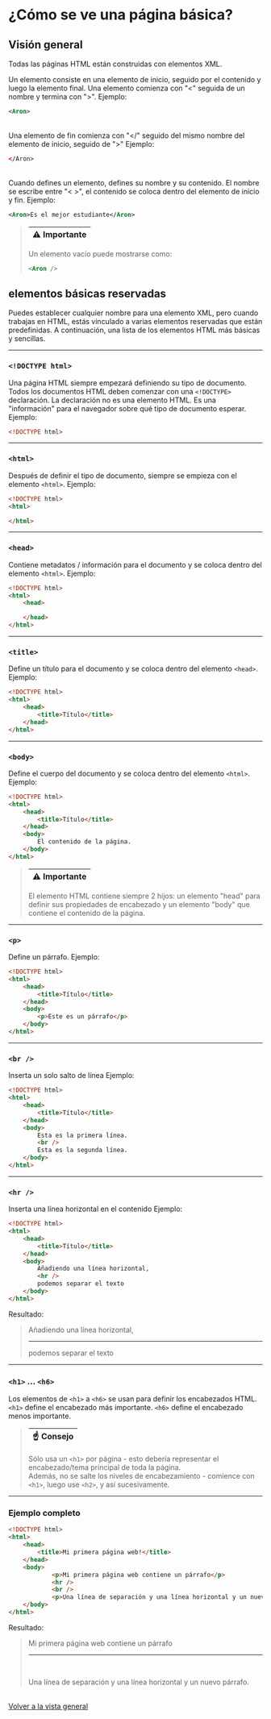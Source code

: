 # ¿Cómo se ve una página básica?

## Visión general

Todas las páginas HTML están construidas con elementos XML.

Un elemento consiste en una elemento de inicio, seguido por el contenido y luego la elemento final.
Una elemento comienza con "<" seguida de un nombre y termina con ">".
Ejemplo:

```xml
<Aron>
```

\
Una elemento de fin comienza con "</" seguido del mismo nombre del elemento de inicio, seguido de ">"
Ejemplo:

```xml
</Aron>
```

\
Cuando defines un elemento, defines su nombre y su contenido. El nombre se escribe entre "< >", el contenido se coloca dentro del elemento de inicio y fin.
Ejemplo:

```xml
<Aron>Es el mejor estudiante</Aron>
```

> | :warning:     Importante |
> |-----------------------|
> Un elemento vacío puede mostrarse como:  
> ```xml 
> <Aron />
> ```

## elementos básicas reservadas

Puedes establecer cualquier nombre para una elemento XML, pero cuando trabajas en HTML, estás vinculado a varias elementos reservadas que están predefinidas.
A continuación, una lista de los elementos HTML más básicas y sencillas.

---

### `<!DOCTYPE html>`

Una página HTML siempre empezará definiendo su tipo de documento.
Todos los documentos HTML deben comenzar con una `<!DOCTYPE>` declaración.
La declaración no es una elemento HTML. Es una "información" para el navegador sobre qué tipo de documento esperar.
Ejemplo:
```html
<!DOCTYPE html>
```

---

### `<html>`

Después de definir el tipo de documento, siempre se empieza con el elemento `<html>`.
Ejemplo:
```html
<!DOCTYPE html>
<html>

</html>
```

---

### `<head>`

Contiene metadatos / información para el documento y se coloca dentro del elemento `<html>`.
Ejemplo:
```html
<!DOCTYPE html>
<html>
    <head>

    </head>
</html>
```
---

### `<title>`

Define un título para el documento y se coloca dentro del elemento `<head>`.
Ejemplo:
```html
<!DOCTYPE html>
<html>
    <head>
        <title>Título</title>
    </head>
</html>
```

---

### `<body>`

Define el cuerpo del documento y se coloca dentro del elemento `<html>`.
Ejemplo:
```html
<!DOCTYPE html>
<html>
    <head>
        <title>Título</title>
    </head>
    <body>
        El contenido de la página.
    </body>
</html>
```
> | :warning:     Importante |
> |-----------------------|
> El elemento HTML contiene siempre 2 hijos: un elemento "head" para definir sus propiedades de encabezado y un elemento "body" que contiene el contenido de la página.
---

### `<p>`

Define un párrafo.
Ejemplo:
```html
<!DOCTYPE html>
<html>
    <head>
        <title>Título</title>
    </head>
    <body>
        <p>Este es un párrafo</p>
    </body>
</html>
```

---

### `<br />`

Inserta un solo salto de línea
Ejemplo:
```html
<!DOCTYPE html>
<html>
    <head>
        <title>Título</title>
    </head>
    <body>
        Esta es la primera línea.
        <br />
        Esta es la segunda línea.
    </body>
</html>
```
---

### `<hr />`

Inserta una línea horizontal en el contenido
Ejemplo:
```html
<!DOCTYPE html>
<html>
    <head>
        <title>Título</title>
    </head>
    <body>
        Añadiendo una línea horizontal,
        <hr />
        podemos separar el texto
    </body>
</html>
```

Resultado:

> Añadiendo una línea horizontal,
> <hr />
> podemos separar el texto

---

### `<h1>` ... `<h6>`

Los elementos de `<h1>` a `<h6>` se usan para definir los encabezados HTML.
\
`<h1>` define el encabezado más importante. `<h6>` define el encabezado menos importante.
> | :point_up:     Consejo |
> |-----------------------|
> Sólo usa un `<h1>` por página - esto debería representar el encabezado/tema principal de toda la página.
> \
> Además, no se salte los niveles de encabezamiento - comience con `<h1>`, luego use `<h2>`, y así sucesivamente.

***

### Ejemplo completo
```html
<!DOCTYPE html>
<html>
	<head>
	    <title>Mi primera página web!</title>
	</head>
	<body>
            <p>Mi primera página web contiene un párrafo</p>
            <hr />
            <br />
            <p>Una línea de separación y una línea horizontal y un nuevo párrafo.</p>
	</body>
</html>
```
Resultado:
> <p>Mi primera página web contiene un párrafo</p>
> <hr />
> <br />
> <p>Una línea de separación y una línea horizontal y un nuevo párrafo.</p>

\
[Volver a la vista general](Index.html)
